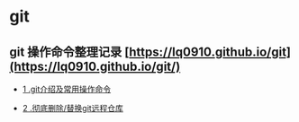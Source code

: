 # git
git 操作命令整理记录 [https://lq0910.github.io/git](https://lq0910.github.io/git/)
---
* [1 .git介绍及常用操作命令](https://lq0910.github.io/git/doc)

* [2 .彻底删除/替换git远程仓库](https://lq0910.github.io/git/doc1)
